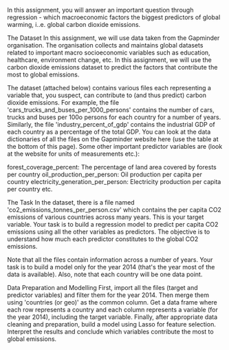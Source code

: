In this assignment, you will answer an important question through regression - which macroeconomic factors the biggest predictors of global warming, i..e. global carbon dioxide emissions.


The Dataset
In this assignment, we will use data taken from the Gapminder organisation. The organisation collects and maintains global datasets related to important macro socioeconomic variables such as education, healthcare, environment change, etc. In this assignment, we will use the carbon dioxide emissions dataset to predict the factors that contribute the most to global emissions. 

 

The dataset (attached below) contains various files each representing a variable that, you suspect, can contribute to (and thus predict) carbon dioxide emissions. For example, the file 'cars_trucks_and_buses_per_1000_persons' contains the number of cars, trucks and buses per 100o persons for each country for a number of years. Similarly, the file 'industry_percent_of_gdp' contains the industrial GDP of each country as a percentage of the total GDP. You can look at the data dictionaries of all the files on the Gapminder website here (use the table at the bottom of this page). Some other important predictor variables are (look at the website for units of measurements etc.):

forest_coverage_percent: The percentage of land area covered by forests per country
 oil_production_per_person: Oil production per capita per country
electricity_generation_per_person: Electricity production per capita per country
etc.
 

The Task
In the dataset, there is a file named 'co2_emissions_tonnes_per_person.csv' which contains the per capita CO2 emissions of various countries across many years. This is your target variable. Your task is to build a regression model to predict per capita CO2 emissions using all the other variables as predictors. The objective is to understand how much each predictor constitutes to the global  CO2 emissions. 

 

Note that all the files contain information across a number of years. Your task is to build a model only for the year 2014 (that's the year most of the data is available). Also, note that each country will be one data point. 

 

Data Preparation and Modelling
First, import all the files (target and predictor variables) and filter them for the year 2014. Then merge them using 'countries (or geo)' as the common column. Get a data frame where each row represents a country and each column represents a variable (for the year 2014), including the target variable. Finally, after appropriate data cleaning and preparation, build a model using Lasso for feature selection. Interpret the results and conclude which variables contribute the most to global emissions.

